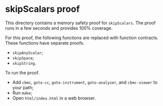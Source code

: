 # skipScalars proof

This directory contains a memory safety proof for `skipScalars`. The proof runs
in a few seconds and provides 100% coverage.

For this proof, the following functions are replaced with function contracts.
These functions have separate proofs.

- `skipAnyScalar`;
- `skipSpace`;
- `skipString`.

To run the proof.

- Add `cbmc`, `goto-cc`, `goto-instrument`, `goto-analyzer`, and `cbmc-viewer`
  to your path;
- Run `make`;
- Open `html/index.html` in a web browser.
